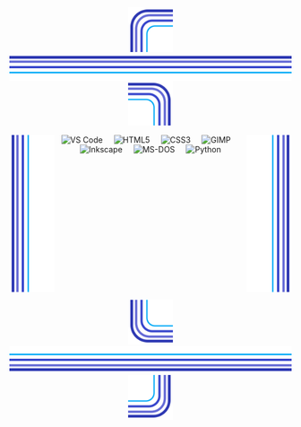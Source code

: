 <div align="center">

  <!-- TOP: keine Zwischenräume -->
  <img src=".github/assets/corner-top-left.svg" width="80" height="80" alt=""><img
  src=".github/assets/edge-top.svg"  valign="top" width="520" height="48" alt=""><img
  src=".github/assets/corner-top-right.svg"   width="80"  height="80" alt="">

  <!-- MIDDLE: Seiten floaten, Inhalt dazwischen -->
  <img src=".github/assets/edge-left.svg"  align="left"  width="80" height="280" alt=""><img
  src=".github/assets/edge-right.svg" align="right" width="80" height="280" alt="">

  <div align="center">
    <!-- dein Inhalt -->
    <img src="https://cdn.jsdelivr.net/gh/devicons/devicon/icons/vscode/vscode-original.svg" height="40" alt="VS Code">
    <img width="12">
    <img src="https://cdn.jsdelivr.net/gh/devicons/devicon/icons/html5/html5-original.svg" height="40" alt="HTML5">
    <img width="12">
    <img src="https://cdn.jsdelivr.net/gh/devicons/devicon/icons/css3/css3-original.svg" height="40" alt="CSS3">
    <img width="12">
    <img src="https://cdn.jsdelivr.net/gh/devicons/devicon/icons/gimp/gimp-original.svg" height="40" alt="GIMP">
    <img width="12">
    <img src="https://cdn.jsdelivr.net/gh/devicons/devicon/icons/inkscape/inkscape-original.svg" height="40" alt="Inkscape">
    <img width="12">
    <img src="https://cdn.jsdelivr.net/gh/devicons/devicon/icons/msdos/msdos-original.svg" height="40" alt="MS-DOS">
    <img width="12">
    <img src="https://cdn.jsdelivr.net/gh/devicons/devicon/icons/python/python-original.svg" height="40" alt="Python">
  </div>

  <!-- Floats beenden -->
  <br clear="both">

  <!-- BOTTOM: keine Zwischenräume -->
  <img src=".github/assets/corner-bottom-left.svg" width="80" height="80" alt=""><img
  src=".github/assets/edge-bottom.svg"          width="520" height="48" alt=""><img
  src=".github/assets/corner-bottom-right.svg"  width="80"  height="80" alt="">

</div>
